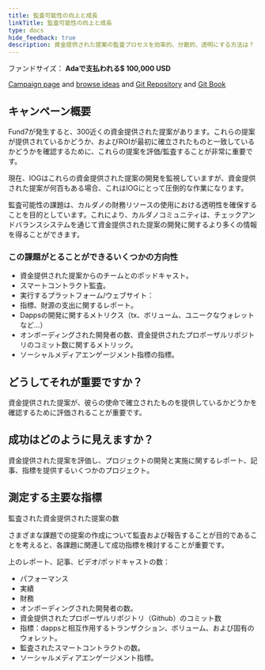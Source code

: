 ```yaml
---
title: 監査可能性の向上と成長
linkTitle: 監査可能性の向上と成長
type: docs
hide_feedback: true
description: 資金提供された提案の監査プロセスを効率的、分散的、透明にする方法は？
---
```


ファンドサイズ： **Adaで支払われる$ 100,000 USD**

[Campaign page](https://cardano.ideascale.com/a/campaign-home/26253) and [browse ideas](https://cardano.ideascale.com/a/ideas/top/campaign-filter/byids/campaigns/26253/stage/unspecified) and [Git Repository](https://github.com/Catalyst-Challenges/F7-Improve-and-Grow-Auditability) and [Git Book](https://quality-assurance-dao.gitbook.io/catalyst-fund-7-challenges/fund-7/improve-and-grow-auditability)

## キャンペーン概要

Fund7が発生すると、300近くの資金提供された提案があります。これらの提案が提供されているかどうか、およびROIが最初に確立されたものと一致しているかどうかを確認するために、これらの提案を評価/監査することが非常に重要です。

現在、IOGはこれらの資金提供された提案の開発を監視していますが、資金提供された提案が何百もある場合、これはIOGにとって圧倒的な作業になります。

監査可能性の課題は、カルダノの財務リソースの使用における透明性を確保することを目的としています。これにより、カルダノコミュニティは、チェックアンドバランスシステムを通じて資金提供された提案の開発に関するより多くの情報を得ることができます。

### **この課題がとることができるいくつかの方向性**

- 資金提供された提案からのチームとのポッドキャスト。
- スマートコントラクト監査。
- 実行するプラットフォーム/ウェブサイト：
- 指標、財源の支出に関するレポート。
- Dappsの開発に関するメトリクス（tx、ボリューム、ユニークなウォレットなど…）
- オンボーディングされた開発者の数、資金提供されたプロポーザルリポジトリのコミット数に関するメトリック。
- ソーシャルメディアエンゲージメント指標の指標。

## どうしてそれが重要ですか？

資金提供された提案が、彼らの使命で確立されたものを提供しているかどうかを確認するために評価されることが重要です。

## 成功はどのように見えますか？

資金提供された提案を評価し、プロジェクトの開発と実施に関するレポート、記事、指標を提供するいくつかのプロジェクト。

## 測定する主要な指標

監査された資金提供された提案の数

さまざまな課題での提案の作成について監査および報告することが目的であることを考えると、各課題に関連して成功指標を検討することが重要です。

上のレポート、記事、ビデオ/ポッドキャストの数：

- パフォーマンス
- 実績
- 財務
- オンボーディングされた開発者の数。
- 資金提供されたプロポーザルリポジトリ（Github）のコミット数
- 指標：dappsと相互作用するトランザクション、ボリューム、および固有のウォレット。
- 監査されたスマートコントラクトの数。
- ソーシャルメディアエンゲージメント指標。

